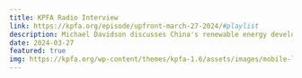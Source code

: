 ```yaml
---
title: KPFA Radio Interview
link: https://kpfa.org/episode/upfront-march-27-2024/#playlist
description: Michael Davidson discusses China's renewable energy developments
date: 2024-03-27
featured: true
img: https://kpfa.org/wp-content/themes/kpfa-1.6/assets/images/mobile-logo.png
---
```

